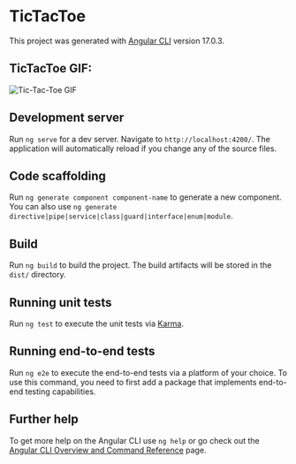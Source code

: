 # TicTacToe

This project was generated with [Angular CLI](https://github.com/angular/angular-cli) version 17.0.3.

## TicTacToe GIF:
![Tic-Tac-Toe GIF](https://github.com/vigneshkrishnan842/Tic-Tac-Toe/assets/12878201/ebc45372-fb24-4345-9ea1-5be3554f6b30)

## Development server

Run `ng serve` for a dev server. Navigate to `http://localhost:4200/`. The application will automatically reload if you change any of the source files.

## Code scaffolding

Run `ng generate component component-name` to generate a new component. You can also use `ng generate directive|pipe|service|class|guard|interface|enum|module`.

## Build

Run `ng build` to build the project. The build artifacts will be stored in the `dist/` directory.

## Running unit tests

Run `ng test` to execute the unit tests via [Karma](https://karma-runner.github.io).

## Running end-to-end tests

Run `ng e2e` to execute the end-to-end tests via a platform of your choice. To use this command, you need to first add a package that implements end-to-end testing capabilities.

## Further help

To get more help on the Angular CLI use `ng help` or go check out the [Angular CLI Overview and Command Reference](https://angular.io/cli) page.
